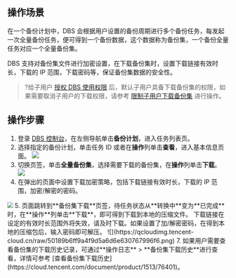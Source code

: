 
## 操作场景
在一个备份计划中，DBS 会根据用户设置的备份周期进行多个备份任务，每发起一次全量备份任务，便可得到一个备份数据，这个数据称为备份集，一个备份全量任务对应一个全量备份集。

DBS 支持对备份集文件进行加密设置，在下载备份集时，设置下载链接有效时长，下载的 IP 范围，下载密码等，保证备份集数据的安全性。

>?给子用户 [授权 DBS 使用权限](https://cloud.tencent.com/document/product/1513/64037) 后，默认子用户具备下载备份集的权限，如果需要取消子用户的下载权限，请参考 [限制子用户下载备份集](https://cloud.tencent.com/document/product/1513/74224) 进行操作。

## 操作步骤
1. 登录 [DBS 控制台](https://console.cloud.tencent.com/dbs)，在左侧导航单击**备份计划**，进入任务列表页。
2. 选择指定的备份计划，单击任务 ID 或者在**操作**列单击**查看**，进入基本信息页面。
    ![](https://qcloudimg.tencent-cloud.cn/raw/c2712383ab008d638ac91765d19b1e1a.png)
3. 切换页签，单击**全量备份集**，选择需要下载的备份集，在**操作**列单击**下载**。
    ![](https://qcloudimg.tencent-cloud.cn/raw/1b12b752b99c8e8cd2fa4e85e1f149ed.png)
4. 在弹出的页面中设置下载加密策略，包括下载链接有效时长，下载的 IP 范围，加密/解密的密码。
  <img src="https://qcloudimg.tencent-cloud.cn/raw/f9a40e9dac546769f457462dcafa505b.png" style="zoom:80%;" />
5. 页面跳转到**备份集下载**页签，待任务状态从**转换中**变为**已完成**时，在**操作**列单击**下载**，即可得到下载到本地的压缩文件。
下载链接在设定的有效时长范围外将失效，请及时下载。如果设置了加/解密密码，在得到本地的压缩包后，输入密码即可解压。
![](https://qcloudimg.tencent-cloud.cn/raw/50189b6ff9a4f9d5a6d6e630767996f6.png)
7. 如果用户需要查看备份集的下载历史记录，可通过**操作日志** > **备份集下载历史**进行查看，详情可参考 [查看备份集下载历史](https://cloud.tencent.com/document/product/1513/76401)。

